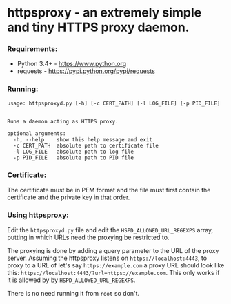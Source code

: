 # httpsproxy - an extremely simple and tiny HTTPS proxy daemon.

### Requirements:
- Python 3.4+ - https://www.python.org
- requests - https://pypi.python.org/pypi/requests

### Running:
    usage: httpsproxyd.py [-h] [-c CERT_PATH] [-l LOG_FILE] [-p PID_FILE]


    Runs a daemon acting as HTTPS proxy.

    optional arguments:
      -h, --help    show this help message and exit
      -c CERT_PATH  absolute path to certificate file
      -l LOG_FILE   absolute path to log file
      -p PID_FILE   absolute path to PID file

### Certificate:
The certificate must be in PEM format and the file must first contain the certificate and the private key in that order.

### Using httpsproxy:
Edit the `httpsproxyd.py` file and edit the `HSPD_ALLOWED_URL_REGEXPS` array, putting in which URLs need the proxying be restricted to.

The proxying is done by adding a query parameter to the URL of the proxy server. Assuming the httpsproxy listens on `https://localhost:4443`, to proxy to a URL of let's say `https://example.com` a proxy URL should look like this: `https://localhost:4443/?url=https://example.com`. This only works if it is allowed by by `HSPD_ALLOWED_URL_REGEXPS`.

There is no need running it from `root` so don't.
